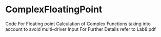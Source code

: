 # ComplexFloatingPoint
Code For Floating point Calculation of Complex Functions taking into account to avoid multi-driver Input
For Further Details refer to Lab8.pdf
